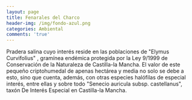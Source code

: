 ```yaml
---
layout: page
title: Fenarales del Charco
header-img: /img/fondo-azul.png
categories: Ambiental
comments: 'true'
---
```



Pradera salina cuyo interés reside en las poblaciones de "Elymus Curvifolius" , gramínea endémica protegida por la Ley 9/1999 de Conservación de la Naturaleza de Castilla-la Mancha. 
El valor de este pequeño criptohumedal de apenas hectárea y media no solo se debe a esto, sino que cuenta, además, con otras especies halófilas de especial interés, entre ellas y sobre todo "Senecio auricula subsp. castellanus", taxón De Interés Especial en Castilla-la Mancha.

<div class="photo-gallery">
<ul>
</ul>
</div>
